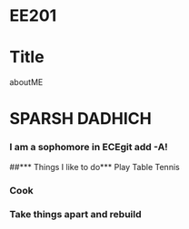 # EE201
# Title
aboutME
# SPARSH DADHICH
### I am a sophomore in ECEgit add -A!
##*** Things I like to do***
Play Table Tennis
### Cook
### Take things apart and rebuild
